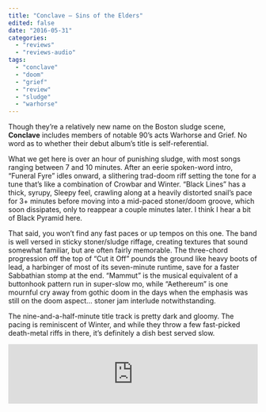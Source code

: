 ```yaml
---
title: "Conclave – Sins of the Elders"
edited: false
date: "2016-05-31"
categories:
  - "reviews"
  - "reviews-audio"
tags:
  - "conclave"
  - "doom"
  - "grief"
  - "review"
  - "sludge"
  - "warhorse"
---
```


Though they’re a relatively new name on the Boston sludge scene, **Conclave** includes members of notable 90’s acts Warhorse and Grief. No word as to whether their debut album’s title is self-referential.

What we get here is over an hour of punishing sludge, with most songs ranging between 7 and 10 minutes. After an eerie spoken-word intro, “Funeral Fyre” idles onward, a slithering trad-doom riff setting the tone for a tune that’s like a combination of Crowbar and Winter. “Black Lines” has a thick, syrupy, Sleepy feel, crawling along at a heavily distorted snail’s pace for 3+ minutes before moving into a mid-paced stoner/doom groove, which soon dissipates, only to reappear a couple minutes later. I think I hear a bit of Black Pyramid here.

That said, you won’t find any fast paces or up tempos on this one. The band is well versed in sticky stoner/sludge riffage, creating textures that sound somewhat familiar, but are often fairly memorable. The three-chord progression off the top of “Cut it Off” pounds the ground like heavy boots of lead, a harbinger of most of its seven-minute runtime, save for a faster Sabbathian stomp at the end. “Mammut” is the musical equivalent of a buttonhook pattern run in super-slow mo, while “Aethereum” is one mournful cry away from gothic doom in the days when the emphasis was still on the doom aspect… stoner jam interlude notwithstanding.

The nine-and-a-half-minute title track is pretty dark and gloomy. The pacing is reminiscent of Winter, and while they throw a few fast-picked death-metal riffs in there, it’s definitely a dish best served slow.

<iframe style="border: 0; width: 100%; height: 120px;" src="https://bandcamp.com/EmbeddedPlayer/album=3543661486/size=large/bgcol=ffffff/linkcol=0687f5/tracklist=false/artwork=small/transparent=true/" width="300" height="150" seamless=""><a href="http://conclave1.bandcamp.com/album/sins-of-the-elders">Sins Of The Elders by CONCLAVE</a></iframe>
